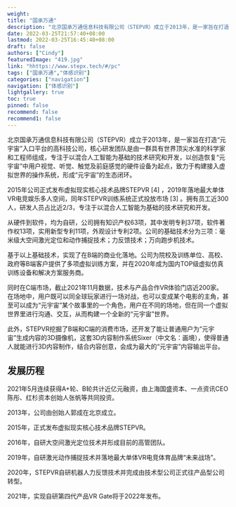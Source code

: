 ```yaml
---
weight: 
title: "国承万通"
description: "北京国承万通信息科技有限公司（STEPVR）成立于2013年，是一家旨在打造“元宇宙”入口平台的高科技公司，核心研发团队是由一群具有世界顶尖水准的科学家和工程师组成，专注于以混合人工智能为基础的技术研究和开发，以创造恢复“元宇宙”中用户视觉、听觉、触觉及前庭感觉的硬件设备为起点，致力于构建接入虚拟世界的操作系统，形成“元宇宙”的生态闭环。"
date: 2022-03-25T21:57:40+08:00
lastmod: 2022-03-25T16:45:40+08:00
draft: false
authors: ["Cindy"]
featuredImage: "419.jpg"
link: "hhttps://www.stepx.tech/#/pc"
tags: ["国承万通","体感识别"]
categories: ["navigation"]
navigation: ["体感识别"]
lightgallery: true
toc: true
pinned: false
recommend: false
recommend1: false
---
```

北京国承万通信息科技有限公司（STEPVR）成立于2013年，是一家旨在打造“元宇宙”入口平台的高科技公司，核心研发团队是由一群具有世界顶尖水准的科学家和工程师组成，专注于以混合人工智能为基础的技术研究和开发，以创造恢复“元宇宙”中用户视觉、听觉、触觉及前庭感觉的硬件设备为起点，致力于构建接入虚拟世界的操作系统，形成“元宇宙”的生态闭环。

2015年公司正式发布虚拟现实核心技术品牌STEPVR [4] ，2019年落地最大单体VR电竞娱乐多人空间，同年STEPVR训练系统正式投放市场 [3] 。拥有员工近300人，研发人员占比近2/3，专注于以混合人工智能为基础的技术研究和开发。

从硬件到软件，均为自研，公司拥有知识产权63项，其中发明专利37项，软件著作权13项，实用新型专利11项，外观设计专利2项。公司的基础技术分为三项：毫米级大空间激光定位和动作捕捉技术；力反馈技术；万向跑步机技术。

基于以上基础技术，实现了在B端的商业化落地。公司为院校及训练单位、高校、政府等B端客户提供了多项虚拟训练方案，并在2020年成为国内TOP级虚拟仿真训练设备和解决方案服务商。

同时在C端市场，截止2021年11月数据，技术与产品合作VR体验门店近200家。在场地中，用户既可以同全球玩家进行一场对战，也可以变成某个电影的主角，甚至可以成为“元宇宙”某个故事里的一个角色，用户在不同的场地，但在同一个虚拟世界里进行沟通、交互，从而构建一个全新的“元宇宙”世界。

此外，STEPVR挖掘了B端和C端的消费市场，还开发了能让普通用户为“元宇宙”生成内容的3D摄像机，这套3D内容制作系统Sixer（中文名：画境），使得普通人就能进行3D内容制作，结合内容创意，会成为最大的“元宇宙”内容输出平台。

## 发展历程

2021年5月连续获得A+轮、B轮共计近亿元融资，由上海国盛资本、一点资讯CEO陈彤、红杉资本创始人张帆等共同投资。

2013年，公司由创始人郭成在北京成立。

2015年，正式发布虚拟现实核心技术品牌STEPVR。

2016年，自研大空间激光定位技术并形成目前的高管团队。

2019年，自研激光动作捕捉技术并落地最大单体VR电竞体育品牌“未来战场”。

2020年，STEPVR自研机器人力反馈技术并完成由技术型公司正式往产品型公司转型。

2021年，实现自研第四代产品VR Gate将于2022年发布。